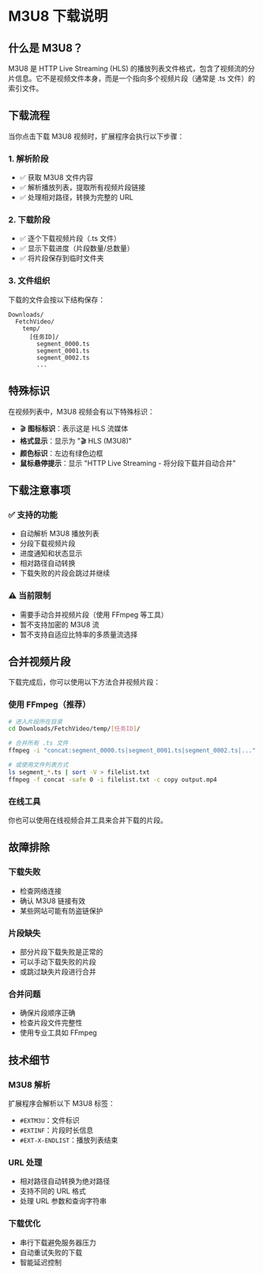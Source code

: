 # M3U8 下载说明

## 什么是 M3U8？

M3U8 是 HTTP Live Streaming (HLS) 的播放列表文件格式，包含了视频流的分片信息。它不是视频文件本身，而是一个指向多个视频片段（通常是 .ts 文件）的索引文件。

## 下载流程

当你点击下载 M3U8 视频时，扩展程序会执行以下步骤：

### 1. 解析阶段
- ✅ 获取 M3U8 文件内容
- ✅ 解析播放列表，提取所有视频片段链接
- ✅ 处理相对路径，转换为完整的 URL

### 2. 下载阶段
- ✅ 逐个下载视频片段（.ts 文件）
- ✅ 显示下载进度（片段数量/总数量）
- ✅ 将片段保存到临时文件夹

### 3. 文件组织
下载的文件会按以下结构保存：
```
Downloads/
  FetchVideo/
    temp/
      [任务ID]/
        segment_0000.ts
        segment_0001.ts
        segment_0002.ts
        ...
```

## 特殊标识

在视频列表中，M3U8 视频会有以下特殊标识：

- 🎬 **图标标识**：表示这是 HLS 流媒体
- **格式显示**：显示为 "🎬 HLS (M3U8)"
- **颜色标识**：左边有绿色边框
- **鼠标悬停提示**：显示 "HTTP Live Streaming - 将分段下载并自动合并"

## 下载注意事项

### ✅ 支持的功能
- 自动解析 M3U8 播放列表
- 分段下载视频片段
- 进度通知和状态显示
- 相对路径自动转换
- 下载失败的片段会跳过并继续

### ⚠️ 当前限制
- 需要手动合并视频片段（使用 FFmpeg 等工具）
- 暂不支持加密的 M3U8 流
- 暂不支持自适应比特率的多质量流选择

## 合并视频片段

下载完成后，你可以使用以下方法合并视频片段：

### 使用 FFmpeg（推荐）
```bash
# 进入片段所在目录
cd Downloads/FetchVideo/temp/[任务ID]/

# 合并所有 .ts 文件
ffmpeg -i "concat:segment_0000.ts|segment_0001.ts|segment_0002.ts|..." -c copy output.mp4

# 或使用文件列表方式
ls segment_*.ts | sort -V > filelist.txt
ffmpeg -f concat -safe 0 -i filelist.txt -c copy output.mp4
```

### 在线工具
你也可以使用在线视频合并工具来合并下载的片段。

## 故障排除

### 下载失败
- 检查网络连接
- 确认 M3U8 链接有效
- 某些网站可能有防盗链保护

### 片段缺失
- 部分片段下载失败是正常的
- 可以手动下载失败的片段
- 或跳过缺失片段进行合并

### 合并问题
- 确保片段顺序正确
- 检查片段文件完整性
- 使用专业工具如 FFmpeg

## 技术细节

### M3U8 解析
扩展程序会解析以下 M3U8 标签：
- `#EXTM3U`：文件标识
- `#EXTINF`：片段时长信息
- `#EXT-X-ENDLIST`：播放列表结束

### URL 处理
- 相对路径自动转换为绝对路径
- 支持不同的 URL 格式
- 处理 URL 参数和查询字符串

### 下载优化
- 串行下载避免服务器压力
- 自动重试失败的下载
- 智能延迟控制
